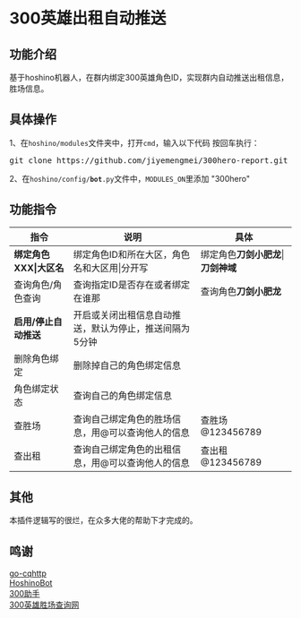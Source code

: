 # 300英雄出租自动推送
## 功能介绍
基于hoshino机器人，在群内绑定300英雄角色ID，实现群内自动推送出租信息，胜场信息。
## 具体操作
1、在<code>hoshino/modules</code>文件夹中，打开<code>cmd</code>，输入以下代码 按回车执行：
<pre>git clone https://github.com/jiyemengmei/300hero-report.git</pre>
2、在<code>hoshino/config/__bot__.py</code>文件中，<code>MODULES_ON</code>里添加 "300hero"
## 功能指令
|  指令   | 说明  | 具体  |
|  ----  | ----  | ----  |
| <b>绑定角色XXX\|大区名</b>  | 绑定角色ID和所在大区，角色名和大区用\|分开写 | 绑定角色<b>刀剑小肥龙</b>\|<b>刀剑神域</b>  |
| 查询角色/角色查询  | 查询指定ID是否存在或者绑定在谁那  | 查询角色<b>刀剑小肥龙</b>  |
| <b>启用/停止自动推送</b>  | 开启或关闭出租信息自动推送，默认为停止，推送间隔为5分钟 |
| 删除角色绑定  | 删除掉自己的角色绑定信息  |
| 角色绑定状态  | 查询自己的角色绑定信息  |
| 查胜场  | 查询自己绑定角色的胜场信息，用@可以查询他人的信息  | 查胜场@123456789  |
| 查出租  | 查询自己绑定角色的出租信息，用@可以查询他人的信息  | 查出租@123456789  |
## 其他
本插件逻辑写的很烂，在众多大佬的帮助下才完成的。
## 鸣谢
<a href="https://github.com/Mrs4s/go-cqhttp" target="_BLANK">go-cqhttp</a>\
<a href="https://github.com/Ice-Cirno/HoshinoBot" target="_BLANK">HoshinoBot</a>\
<a href="http://static.300mbdl.cn/box/index.html#/home" target="_BLANK">300助手</a>\
<a href="http://300.electricdog.net/300hero" target="_BLANK">300英雄胜场查询网</a>
